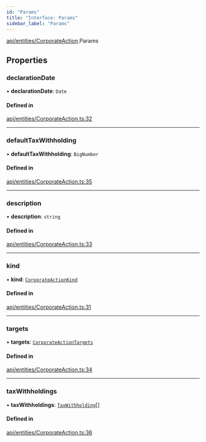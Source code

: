 ```yaml
---
id: "Params"
title: "Interface: Params"
sidebar_label: "Params"
---
```


[api/entities/CorporateAction](../../../../../modules/API/Entities/CorporateAction/CorporateAction.md).Params

## Properties

### declarationDate

• **declarationDate**: `Date`

#### Defined in

[api/entities/CorporateAction.ts:32](https://github.com/PolymeshAssociation/polymesh-sdk/blob/88db4a911/src/api/entities/CorporateAction.ts#L32)

___

### defaultTaxWithholding

• **defaultTaxWithholding**: `BigNumber`

#### Defined in

[api/entities/CorporateAction.ts:35](https://github.com/PolymeshAssociation/polymesh-sdk/blob/88db4a911/src/api/entities/CorporateAction.ts#L35)

___

### description

• **description**: `string`

#### Defined in

[api/entities/CorporateAction.ts:33](https://github.com/PolymeshAssociation/polymesh-sdk/blob/88db4a911/src/api/entities/CorporateAction.ts#L33)

___

### kind

• **kind**: [`CorporateActionKind`](../../../../../enums/API/Entities/CorporateActionBase/Types/CorporateActionKind/CorporateActionKind.md)

#### Defined in

[api/entities/CorporateAction.ts:31](https://github.com/PolymeshAssociation/polymesh-sdk/blob/88db4a911/src/api/entities/CorporateAction.ts#L31)

___

### targets

• **targets**: [`CorporateActionTargets`](../../CorporateActionBase/Types/CorporateActionTargets/CorporateActionTargets.md)

#### Defined in

[api/entities/CorporateAction.ts:34](https://github.com/PolymeshAssociation/polymesh-sdk/blob/88db4a911/src/api/entities/CorporateAction.ts#L34)

___

### taxWithholdings

• **taxWithholdings**: [`TaxWithholding`](../../CorporateActionBase/Types/TaxWithholding/TaxWithholding.md)[]

#### Defined in

[api/entities/CorporateAction.ts:36](https://github.com/PolymeshAssociation/polymesh-sdk/blob/88db4a911/src/api/entities/CorporateAction.ts#L36)
